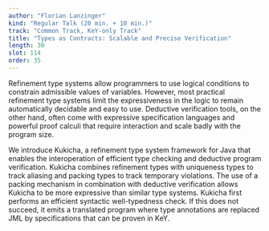 ```yaml
---
author: "Florian Lanzinger"
kind: "Regular Talk (20 min. + 10 min.)"
track: "Common Track, KeY-only Track"
title: "Types as Contracts: Scalable and Precise Verification"
length: 30
slot: 114
order: 35
---
```


Refinement type systems allow programmers to use logical conditions to constrain admissible values of variables. However, most practical refinement type systems limit the expressiveness in the logic to remain automatically decidable and easy to use. Deductive verification tools, on the other hand, often come with expressive specification languages and powerful proof calculi that require interaction and scale badly with the program size.

We introduce Kukicha, a refinement type system framework for Java that enables the interoperation of efficient type checking and deductive program verification. Kukicha combines refinement types with uniqueness types to track aliasing and packing types to track temporary violations. The use of a packing mechanism in combination with deductive verification allows Kukicha to be more expressive than similar type systems. Kukicha first performs an efficient syntactic well-typedness check. If this does not succeed, it emits a translated program where type annotations are replaced JML by specifications that can be proven in KeY.

